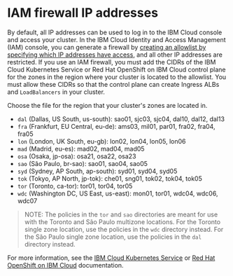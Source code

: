 # IAM firewall IP addresses

By default, all IP addresses can be used to log in to the IBM Cloud console and access your cluster. In the IBM Cloud Identity and Access Management (IAM) console, you can generate a firewall by [creating an allowlist by specifying which IP addresses have access](https://cloud.ibm.com/docs/account?topic=account-ips), and all other IP addresses are restricted. If you use an IAM firewall, you must add the CIDRs of the IBM Cloud Kubernetes Service or Red Hat OpenShift on IBM Cloud control plane for the zones in the region where your cluster is located to the allowlist. You must allow these CIDRs so that the control plane can create Ingress ALBs and `LoadBalancers` in your cluster.

Choose the file for the region that your cluster's zones are located in.
* `dal` (Dallas, US South, us-south): sao01, sjc03, sjc04, dal10, dal12, dal13
* `fra` (Frankfurt, EU Central, eu-de): ams03, mil01, par01, fra02, fra04, fra05
* `lon` (London, UK South, eu-gb): lon02, lon04, lon05, lon06
* `mad` (Madrid, eu-es): mad02, mad04, mad05
* `osa` (Osaka, jp-osa): osa21, osa22, osa23
* `sao` (São Paulo, br-sao): sao01, sao04, sao05
* `syd` (Sydney, AP South, ap-south): syd01, syd04, syd05
* `tok` (Tokyo, AP North, jp-tok): che01, sng01, tok02, tok04, tok05
* `tor` (Toronto, ca-tor): tor01, tor04, tor05
* `wdc` (Washington DC, US East, us-east): mon01, tor01, wdc04, wdc06, wdc07

> NOTE: The policies in the `tor` and `sao` directories are meant for use with the Toronto and São Paulo multizone locations. For the Toronto single zone location, use the policies in the `wdc` directory instead. For the São Paulo single zone location, use the policies in the `dal` directory instead.

For more information, see the [IBM Cloud Kubernetes Service](https://cloud.ibm.com/docs/containers?topic=containers-firewall#iam_allowlist) or [Red Hat OpenShift on IBM Cloud](https://cloud.ibm.com/docs/openshift?topic=openshift-firewall#iam_allowlist) documentation.
